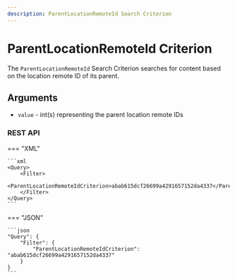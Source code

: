 ```yaml
---
description: ParentLocationRemoteId Search Criterion
---
```


# ParentLocationRemoteId Criterion

The `ParentLocationRemoteId` Search Criterion searches for content based on the location remote ID of its parent.

## Arguments

- `value` - int(s) representing the parent location remote IDs


### REST API

=== "XML"

    ```xml
    <Query>
        <Filter>
            <ParentLocationRemoteIdCriterion>abab615dcf26699a4291657152da4337</ParentLocationRemoteIdCriterion>
        </Filter>
    </Query>
    ```

=== "JSON"

    ```json
    "Query": {
        "Filter": {
            "ParentLocationRemoteIdCriterion": "abab615dcf26699a4291657152da4337"
        }
    }
    ```
